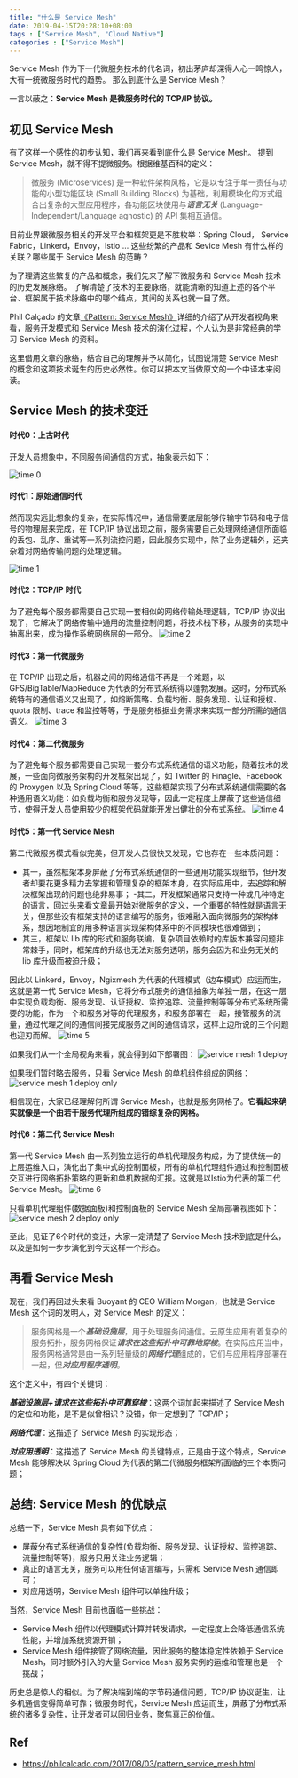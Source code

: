 ```yaml
---
title: "什么是 Service Mesh"
date: 2019-04-15T20:28:10+08:00
tags : ["Service Mesh", "Cloud Native"]
categories : ["Service Mesh"]
---
```


Service Mesh 作为下一代微服务技术的代名词，初出茅庐却深得人心一鸣惊人，大有一统微服务时代的趋势。
那么到底什么是 Service Mesh？

一言以蔽之：**Service Mesh 是微服务时代的 TCP/IP 协议。**

## 初见 Service Mesh
有了这样一个感性的初步认知，我们再来看到底什么是 Service Mesh。
提到 Service Mesh，就不得不提微服务。根据维基百科的定义：

> 微服务 (Microservices) 是一种软件架构风格，它是以专注于单一责任与功能的小型功能区块 (Small Building Blocks) 为基础，利用模块化的方式组合出复杂的大型应用程序，各功能区块使用与***语言无关*** (Language-Independent/Language agnostic) 的 API 集相互通信。

目前业界跟微服务相关的开发平台和框架更是不胜枚举：Spring Cloud， Service Fabric，Linkerd，Envoy，Istio ...
这些纷繁的产品和 Sevice Mesh 有什么样的关联？哪些属于 Service Mesh 的范畴？

为了理清这些繁复的产品和概念，我们先来了解下微服务和 Service Mesh 技术的历史发展脉络。
了解清楚了技术的主要脉络，就能清晰的知道上述的各个平台、框架属于技术脉络中的哪个结点，其间的关系也就一目了然。

Phil Calçado 的文章[《Pattern: Service Mesh》](http://philcalcado.com/2017/08/03/pattern_service_mesh.html)详细的介绍了从开发者视角来看，服务开发模式和 Service Mesh 技术的演化过程，个人认为是非常经典的学习 Service Mesh 的资料。

这里借用文章的脉络，结合自己的理解并予以简化，试图说清楚 Service Mesh 的概念和这项技术诞生的历史必然性。你可以把本文当做原文的一个中译本来阅读。

## Service Mesh 的技术变迁
#### 时代0：上古时代
开发人员想象中，不同服务间通信的方式，抽象表示如下：

![time 0](/images/posts/what-is-service-mesh/00.png)

#### 时代1：原始通信时代

然而现实远比想象的复杂，在实际情况中，通信需要底层能够传输字节码和电子信号的物理层来完成，在 TCP/IP 协议出现之前，服务需要自己处理网络通信所面临的丢包、乱序、重试等一系列流控问题，因此服务实现中，除了业务逻辑外，还夹杂着对网络传输问题的处理逻辑。

![time 1](/images/posts/what-is-service-mesh/02.png)

#### 时代2：TCP/IP 时代
为了避免每个服务都需要自己实现一套相似的网络传输处理逻辑，TCP/IP 协议出现了，它解决了网络传输中通用的流量控制问题，将技术栈下移，从服务的实现中抽离出来，成为操作系统网络层的一部分。
![time 2](/images/posts/what-is-service-mesh/03.png)

#### 时代3：第一代微服务
在 TCP/IP 出现之后，机器之间的网络通信不再是一个难题，以 GFS/BigTable/MapReduce 为代表的分布式系统得以蓬勃发展。这时，分布式系统特有的通信语义又出现了，如熔断策略、负载均衡、服务发现、认证和授权、quota 限制、trace 和监控等等，于是服务根据业务需求来实现一部分所需的通信语义。
![time 3](/images/posts/what-is-service-mesh/04.png)

#### 时代4：第二代微服务
为了避免每个服务都需要自己实现一套分布式系统通信的语义功能，随着技术的发展，一些面向微服务架构的开发框架出现了，如 Twitter 的 Finagle、Facebook 的 Proxygen 以及 Spring Cloud 等等，这些框架实现了分布式系统通信需要的各种通用语义功能：如负载均衡和服务发现等，因此一定程度上屏蔽了这些通信细节，使得开发人员使用较少的框架代码就能开发出健壮的分布式系统。
![time 4](/images/posts/what-is-service-mesh/05.png)

#### 时代5：第一代 Service Mesh
第二代微服务模式看似完美，但开发人员很快又发现，它也存在一些本质问题：
- 其一，虽然框架本身屏蔽了分布式系统通信的一些通用功能实现细节，但开发者却要花更多精力去掌握和管理复杂的框架本身，在实际应用中，去追踪和解决框架出现的问题也绝非易事；
-其二，开发框架通常只支持一种或几种特定的语言，回过头来看文章最开始对微服务的定义，一个重要的特性就是语言无关，但那些没有框架支持的语言编写的服务，很难融入面向微服务的架构体系，想因地制宜的用多种语言实现架构体系中的不同模块也很难做到；
- 其三，框架以 lib 库的形式和服务联编，复杂项目依赖时的库版本兼容问题非常棘手，同时，框架库的升级也无法对服务透明，服务会因为和业务无关的 lib 库升级而被迫升级；

因此以 Linkerd，Envoy，Ngixmesh 为代表的代理模式（边车模式）应运而生，这就是第一代 Service Mesh，它将分布式服务的通信抽象为单独一层，在这一层中实现负载均衡、服务发现、认证授权、监控追踪、流量控制等等分布式系统所需要的功能，作为一个和服务对等的代理服务，和服务部署在一起，接管服务的流量，通过代理之间的通信间接完成服务之间的通信请求，这样上边所说的三个问题也迎刃而解。
![time 5](/images/posts/what-is-service-mesh/07.png)

如果我们从一个全局视角来看，就会得到如下部署图：
![service mesh 1 deploy](/images/posts/what-is-service-mesh/08.png)

如果我们暂时略去服务，只看 Service Mesh 的单机组件组成的网络：
![service mesh 1 deploy only](/images/posts/what-is-service-mesh/09.png)

相信现在，大家已经理解何所谓 Service Mesh，也就是服务网格了。**它看起来确实就像是一个由若干服务代理所组成的错综复杂的网格。**

#### 时代6：第二代 Service Mesh
第一代 Service Mesh 由一系列独立运行的单机代理服务构成，为了提供统一的上层运维入口，演化出了集中式的控制面板，所有的单机代理组件通过和控制面板交互进行网络拓扑策略的更新和单机数据的汇报。这就是以Istio为代表的第二代 Service Mesh。
![time 6](/images/posts/what-is-service-mesh/10.png)

只看单机代理组件(数据面板)和控制面板的 Service Mesh 全局部署视图如下：
![service mesh 2 deploy only](/images/posts/what-is-service-mesh/11.png)

至此，见证了6个时代的变迁，大家一定清楚了 Service Mesh 技术到底是什么，以及是如何一步步演化到今天这样一个形态。

## 再看 Service Mesh
现在，我们再回过头来看 Buoyant 的 CEO William Morgan，也就是 Service Mesh 这个词的发明人，对 Service Mesh 的定义：

>服务网格是一个***基础设施层***，用于处理服务间通信。云原生应用有着复杂的服务拓扑，服务网格保证***请求在这些拓扑中可靠地穿梭***。在实际应用当中，服务网格通常是由一系列轻量级的***网络代理***组成的，它们与应用程序部署在一起，但***对应用程序透明***。

这个定义中，有四个关键词：

***基础设施层+请求在这些拓扑中可靠穿梭***：这两个词加起来描述了 Service Mesh 的定位和功能，是不是似曾相识？没错，你一定想到了 TCP/IP；

***网络代理***：这描述了 Service Mesh 的实现形态；

***对应用透明***：这描述了 Service Mesh 的关键特点，正是由于这个特点，Service Mesh 能够解决以 Spring Cloud 为代表的第二代微服务框架所面临的三个本质问题；

## 总结: Service Mesh 的优缺点
总结一下，Service Mesh 具有如下优点：

- 屏蔽分布式系统通信的复杂性(负载均衡、服务发现、认证授权、监控追踪、流量控制等等)，服务只用关注业务逻辑；
- 真正的语言无关，服务可以用任何语言编写，只需和 Service Mesh 通信即可；
- 对应用透明，Service Mesh 组件可以单独升级；

当然，Service Mesh 目前也面临一些挑战：

- Service Mesh 组件以代理模式计算并转发请求，一定程度上会降低通信系统性能，并增加系统资源开销；
- Service Mesh 组件接管了网络流量，因此服务的整体稳定性依赖于 Service Mesh，同时额外引入的大量 Service Mesh 服务实例的运维和管理也是一个挑战；


历史总是惊人的相似。为了解决端到端的字节码通信问题，TCP/IP 协议诞生，让多机通信变得简单可靠；微服务时代，Service Mesh 应运而生，屏蔽了分布式系统的诸多复杂性，让开发者可以回归业务，聚焦真正的价值。

## Ref
- https://philcalcado.com/2017/08/03/pattern_service_mesh.html
